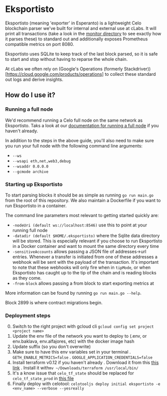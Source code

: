 # Eksportisto

Eksportisto (meaning 'exporter' in Esperanto) is a lightweight Celo blockchain parser we've built for internal and external use at cLabs. It will print all transactions (take a look in the [monitor directory](./monitor) to see exactly how it parses these) to standard out and additionally exposes Prometheus compatible metrics on port 8080.

Eksportisto uses SQLite to keep track of the last block parsed, so it is safe to start and stop without having to reparse the whole chain.

At cLabs we often rely on (Google's Operations (formerly Stackdriver))[https://cloud.google.com/products/operations] to collect these standard out logs and derive insights.

## How do I use it?

### Running a full node

We'd recommend running a Celo full node on the same network as Eksportisto. Taks a look at our [documentation for running a full node](https://docs.celo.org/getting-started/mainnet/running-a-full-node-in-mainnet) if you haven't already.

In addition to the steps in the above guide, you'll also need to make sure you run your full node with the following command line arguments:

- `--ws`
- `--wsapi eth,net,web3,debug`
- `--wsaddr 0.0.0.0`
- `--gcmode archive`

### Starting up Eksportisto

To start parsing blocks it should be as simple as running `go run main.go` from the root of this repository. We also maintain a Dockerfile if you want to run Eksportisto in a container.

The command line parameters most relevant to getting started quickly are:

- `-nodeUri (default ws://localhost:8546)` use this to point at your running full node
- `-datadir (default $HOME/.eksportisto)` where the Sqlite data directory will be stored. This is especially relevant if you choose to run Eksportisto in a Docker container and want to mount the same directory every time
- `-sensitiveAccounts` allows passing a JSON file of addresses->url entries. Whenever a transfer is initiated from one of these addresses a webhook will be sent with the payload of the transaction. It's important to note that these webhooks will only fire when in `tipMode`, or when Eksportisto has caught up to the tip of the chain and is reading blocks as they come.
- `-from-block` allows passing a from block to start exporting metrics at

More information can be found by running `go run main.go --help`.

Block 2899 is where contract migrations begin.

### Deployment steps

0. Switch to the right project with gcloud cli `gcloud config set project <project name>`
1. Update the env file of the network you want to deploy to (.env, or env.baklava, env.alfajores, etc) with the docker image hash
2. Update suffix (so you don't overwrite)
3. Make sure to have this env variables set in your terminal
  . `GETH_ENABLE_METRICS=false`
  . `GOOGLE_APPLICATION_CREDENTIALS=false`
4. Install terraform v0.12 if you haven't already
  . Download it from this [this link](https://releases.hashicorp.com/terraform/0.12.28/terraform_0.12.28_darwin_amd64.zip)
  . Install it with`mv ~/Downloads/terraform /usr/local/bin/`
5. It's a know issue that `celo_tf_state` should be replaced for `celo_tf_state_prod` in [this file](https://github.com/celo-org/celo-monorepo/blob/master/packages/terraform-modules/testnet/main.tf#L15)
6. Finally deploy with celotool: `celotooljs deploy initial eksportisto -e <env_name> --verbose --yesreally`
